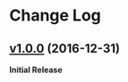 # Change Log

## [v1.0.0](https://github.com/gitbrent/sprestlib/tree/v1.0.0) (2016-12-31)

**Initial Release**
